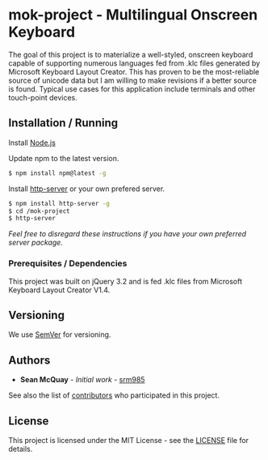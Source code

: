 # mok-project - Multilingual Onscreen Keyboard
The goal of this project is to materialize a well-styled, onscreen keyboard capable of supporting numerous languages fed from .klc files generated by Microsoft Keyboard Layout Creator. This has proven to be the most-reliable source of unicode data but I am willing to make revisions if a better source is found. Typical use cases for this application include terminals and other touch-point devices.

## Installation / Running

Install [Node.js](https://nodejs.org/en/download/)

Update npm to the latest version.

```sh
$ npm install npm@latest -g
```

Install [http-server](https://www.npmjs.com/package/http-server) or your own prefered server.

```sh
$ npm install http-server -g
$ cd /mok-project
$ http-server
```

_Feel free to disregard these instructions if you have your own preferred server package._

### Prerequisites / Dependencies

This project was built on jQuery 3.2 and is fed .klc files from Microsoft Keyboard Layout Creator V1.4.

## Versioning

We use [SemVer](http://semver.org/) for versioning. 

## Authors

* **Sean McQuay** - *Initial work* - [srm985](https://github.com/srm985)

See also the list of [contributors](https://github.com/srm985/mok-project/contributors) who participated in this project.

## License

This project is licensed under the MIT License - see the [LICENSE](https://github.com/srm985/mok-project/blob/master/LICENSE) file for details.